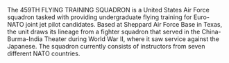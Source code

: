 The 459TH FLYING TRAINING SQUADRON is a United States Air Force squadron tasked with providing undergraduate flying training for Euro-NATO joint jet pilot candidates. Based at Sheppard Air Force Base in Texas, the unit draws its lineage from a fighter squadron that served in the China-Burma-India Theater during World War II, where it saw service against the Japanese. The squadron currently consists of instructors from seven different NATO countries.
